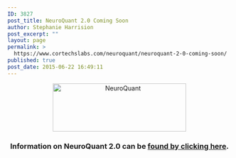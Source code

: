 ```yaml
---
ID: 3827
post_title: NeuroQuant 2.0 Coming Soon
author: Stephanie Harrision
post_excerpt: ""
layout: page
permalink: >
  https://www.cortechslabs.com/neuroquant/neuroquant-2-0-coming-soon/
published: true
post_date: 2015-06-22 16:49:11
---
```

<p style="text-align: center;"><a href="http://www.cortechslabs.com/wp-content/uploads/2015/06/brains-no-back-ground.png"><img class=" size-medium wp-image-3467 aligncenter" src="http://www.cortechslabs.com/wp-content/uploads/2015/06/brains-no-back-ground-300x108.png" alt="NeuroQuant" width="300" height="108" /></a></p>

<h3 style="text-align: center;">Information on NeuroQuant 2.0 can be <strong><a href="http://www.cortechslabs.com/neuroquant/" target="_blank">found by clicking here</a></strong>.</h3>